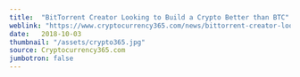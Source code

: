 ```yaml
---
title:  "BitTorrent Creator Looking to Build a Crypto Better than BTC"
weblink: "https://www.cryptocurrency365.com/news/bittorrent-creator-looking-to-build-a-crypto-better-than-btc/"
date:   2018-10-03
thumbnail: "/assets/crypto365.jpg"
source: Cryptocurrency365.com
jumbotron: false
---
```

